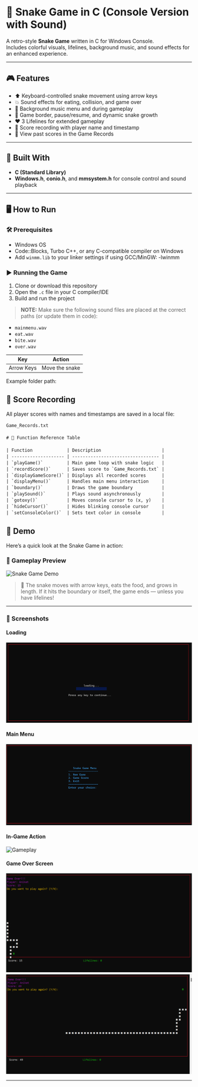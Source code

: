 # 🐍 Snake Game in C (Console Version with Sound)

A retro-style **Snake Game** written in C for Windows Console.  
Includes colorful visuals, lifelines, background music, and sound effects for an enhanced experience.

---

## 🎮 Features

- ⬆️ Keyboard-controlled snake movement using arrow keys
- 💥 Sound effects for eating, collision, and game over
- 🎵 Background music menu and during gameplay
- 🧱 Game border, pause/resume, and dynamic snake growth
- ❤️ 3 Lifelines for extended gameplay
- 💾 Score recording with player name and timestamp
- 📜 View past scores in the Game Records

---

## 🧱 Built With

- **C (Standard Library)**
- **Windows.h**, **conio.h**, and **mmsystem.h** for console control and sound playback

---

## 🖥️ How to Run

### 🛠 Prerequisites
- Windows OS
- Code::Blocks, Turbo C++, or any C-compatible compiler on Windows
- Add `winmm.lib` to your linker settings if using GCC/MinGW: -lwinmm


### ▶️ Running the Game

1. Clone or download this repository
2. Open the `.c` file in your C compiler/IDE
3. Build and run the project

> **NOTE:** Make sure the following sound files are placed at the correct paths (or update them in code):
- `mainmenu.wav`
- `eat.wav`
- `bite.wav`
- `over.wav`

| Key         | Action                           |
|-------------|----------------------------------|
| Arrow Keys  | Move the snake                   |

Example folder path:
## 📝 Score Recording

All player scores with names and timestamps are saved in a local file:

```txt
Game_Records.txt
    
# 📘 Function Reference Table

| Function             | Description                       |
| -------------------- | --------------------------------- |
| `playGame()`         | Main game loop with snake logic   |
| `recordScore()`      | Saves score to `Game_Records.txt` |
| `displayGameScore()` | Displays all recorded scores      |
| `displayMenu()`      | Handles main menu interaction     |
| `boundary()`         | Draws the game boundary           |
| `playSound()`        | Plays sound asynchronously        |
| `gotoxy()`           | Moves console cursor to (x, y)    |
| `hideCursor()`       | Hides blinking console cursor     |
| `setConsoleColor()`  | Sets text color in console        |
```

## 🎥 Demo

Here’s a quick look at the Snake Game in action:

### 🐍 Gameplay Preview

![Snake Game Demo](demo.gif)

> 📌 The snake moves with arrow keys, eats the food, and grows in length. If it hits the boundary or itself, the game ends — unless you have lifelines!

---

### 📸 Screenshots

#### Loading

![Loading](loading.png)

#### Main Menu

![Main Menu](mainmenu.png)

#### In-Game Action

![Gameplay](gameplay1.png)

#### Game Over Screen

![Game Over](s2.png)
![Game Over](s3.png)

---



